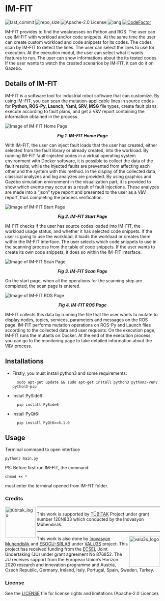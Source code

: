 # IM-FIT
![last_commit](https://img.shields.io/github/last-commit/inomuh/imfit?color=green) ![repo_size](https://img.shields.io/github/repo-size/inomuh/imfit) ![Apache-2.0 License](https://img.shields.io/github/license/inomuh/imfit?color=blue) ![lang](https://img.shields.io/github/languages/top/inomuh/imfit) [![CodeFactor](https://www.codefactor.io/repository/github/akerdogmus/imfit/badge)](https://www.codefactor.io/repository/github/akerdogmus/imfit)

IM-FIT provides to find the weaknesses on Python and ROS. 
The user can use IM-FIT with workload and/or code snippets. At the same time the user can create custom workload and code snippets for its codes.
The codes scan by IM-FIT to detect the lines. The user can select the lines to use for execution. At the execution modul, the user can select what it wants features to run.
The user can show informations about the its tested codes. If the user wants to watch the created scenarios by IM-FIT, it can do it on Gazebo.

Details of IM-FIT
-------------------------------
IM-FIT is a software tool for industrial robot software that can customize. By using IM-FIT, you can scan the mutation-applicable lines in source codes for **Python, ROS-Py, Launch, Yaml, SRV, MSG** file types, create fault plans, execute according to fault plans, and get a V&V report containing the information obtained in the process.

![Image of IM-FIT Home Page](https://github.com/inomuh/imfit/blob/main/home-page.png)
<p align="center">
        <b><i>Fig 1. IM-FIT Home Page</i></b>
</p>

With IM-FIT, the user can inject fault loads that the user has created, either selected from the fault library or already created, into the workload. By running IM-FIT fault-injected codes in a virtual operating system environment with Docker software, it is possible to collect the data of the fault results, while the injected faults are prevented from affecting each other and the system with this method. In the display of the collected data, classical analyzes and log analyzes are provided. By using graphics and Gazebo simulation environment in the visualization part, it is provided to show which events may occur as a result of fault injections. These analyzes are made into a “json” type report and presented to the user as a V&V report, thus completing the process verification.

![Image of IM-FIT Start Page](https://github.com/inomuh/imfit/blob/main/start-page.png)

<p align="center">
        <b><i>Fig 2. IM-FIT Start Page</i></b>
</p>

IM-FIT checks if the user has source codes loaded into IM-FIT, the workload usage status, and whether it has selected code snippets. If the user is going to use the workload, it loads the workload or creates them within the IM-FIT interface. The user selects which code snippets to use in the scanning process from the table of code snippets. If the user wants to create its own code snippets, it does so within the IM-FIT interface.


![Image of IM-FIT Scan Page](https://github.com/inomuh/imfit/blob/main/scan-page.png)
<p align="center">
        <b><i>Fig 3. IM-FIT Scan Page</i></b>
</p>

On the start page, when all the operations for the scanning step are completed, the scan page is entered.


![Image of IM-FIT ROS Page](https://github.com/inomuh/imfit/blob/main/ros-page.png)
<p align="center">
        <b><i>Fig 4. IM-FIT ROS Page</i></b>
</p>

IM-FIT collects this data by running the file that the user wants to mutate to display nodes, topics, services, parameters and messages on the ROS page. IM-FIT performs mutation operations on ROS-Py and Launch files according to the collected data and user requests.
On the execution page, IM-FIT runs the mutants on Docker. At the end of the execution process, you can go to the monitoring page to take detailed information about the V&V process.

Installations
-------------------------------
- Firstly, you must install python3 and some requirements:

        sudo apt-get update && sudo apt-get install python3 python3-venv python3-pip

- Install PySide6:

        pip install PySide6

- Install PyQt6:

        pip install PyQt6==6.1.0

Usage
-------------------------------
Terminal command to open interface

    python3 main.py

PS: Before first run IM-FIT, the command 

    chmod +x * 

must enter the terminal opened from IM-FIT folder.


### Credits

<a href="http://valu3s.eu">
  <img align=left img src="https://upload.wikimedia.org/wikipedia/tr/d/d0/TUBITAK-Logo.jpg" 
       alt="tübitak_logo" height="100" >
</a>

---

This work is supported by [TÜBİTAK](https://www.tubitak.gov.tr/) Project under grant number 120N803 which conducted by the İnovasyon Mühendislik.

---

<a href="http://valu3s.eu">
  <img align=right img src="https://valu3s.eu/wp-content/uploads/2020/04/VALU3S_green_transparent-1024x576.png" 
       alt="valu3s_logo" height="100" >
</a>

  This work is also done by [Inovasyon Muhendislik](https://www.inovasyonmuhendislik.com/) and [ESOGU-SRLAB](https://srlab.ogu.edu.tr/) under [VALU3S](https://valu3s.eu) project. This project has received funding from the [ECSEL](https://www.ecsel.eu) Joint Undertaking (JU) under grant agreement No 876852. The JU receives support from the European Union’s Horizon 2020 research and innovation programme and Austria, Czech Republic, Germany, Ireland, Italy, Portugal, Spain, Sweden, Turkey.

### License

See the [LICENSE](LICENSE.md) file for license rights and limitations (Apache-2.0 Licence).
